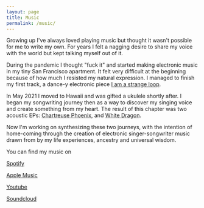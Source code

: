 ```yaml
---
layout: page
title: Music
permalink: /music/
---
```


Growing up I've always loved playing music but thought it wasn't possible for me to write my own. For years I felt a nagging desire to share my voice with the world but kept talking myself out of it.

During the pandemic I thought "fuck it" and started making electronic music in my tiny San Francisco apartment. It felt very difficult at the beginning because of how much I resisted my natural expression. I managed to finish my first track, a dance-y electronic piece [I am a strange loop](https://soundcloud.com/zannyxy/i-am-a-strange-loop-draft?si=b940c3cfd3e74ffda4c4ef133baab604&utm_source=clipboard&utm_medium=text&utm_campaign=social_sharing).

In May 2021 I moved to Hawaii and was gifted a ukulele shortly after. I began my songwriting journey then as a way to discover my singing voice and create something from my heart. The result of this chapter was two acoustic EPs: [Chartreuse Phoenix](https://www.youtube.com/watch?v=wujVZ0ioUfk&list=PLRYEGrtWppP0K7eSJnR6jxbYrrjNr9gy7), and [White Dragon](https://www.youtube.com/watch?v=vFGzGdKwGzk&list=PLRYEGrtWppP1TiBPlpf0N3iC6yfjl3FtD).

Now I'm working on synthesizing these two journeys, with the intention of home-coming through the creation of electronic singer-songwriter music drawn from by my life experiences, ancestry and universal wisdom.

You can find my music on

[Spotify](https://open.spotify.com/artist/3tFavIFJyCm2OS4KUmp2fz?si=_gqXw9oxSm2rj4ZAKLf4kQ)

[Apple Music](https://music.apple.com/us/artist/zanny-xy/1661682511)

[Youtube](https://www.youtube.com/@zannyxy)

[Soundcloud](https://soundcloud.com/zannyxy)
